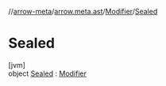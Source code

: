 //[arrow-meta](../../../../index.md)/[arrow.meta.ast](../../index.md)/[Modifier](../index.md)/[Sealed](index.md)

# Sealed

[jvm]\
object [Sealed](index.md) : [Modifier](../index.md)
